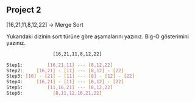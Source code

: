 ## Project 2

[16,21,11,8,12,22] -> Merge Sort

Yukarıdaki dizinin sort türüne göre aşamalarını yazınız.
Big-O gösterimini yazınız.


```bash
                 [16,21,11,8,12,22]

Step1:         [16,21,11] --- [8,12,22]
Step2:     [16,21] - [11] --- [8,12] - [22]
Step3: [16] - [21] - [11] --- [8] - [12] - [22]
Step4:     [16,21] - [11] --- [8,12] - [22]
Step5:         [11,16,21] --- [8,12,22]
Step6:           [8,11,12,16,21,22]
```
